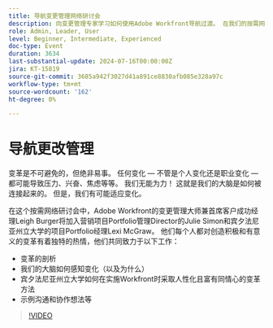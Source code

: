 ```yaml
---
title: 导航变更管理网络研讨会
description: 向变更管理专家学习如何使用Adobe Workfront导航过渡。 在我们的按需网络研讨会中，获得关于理解变化的解剖学、脑感知和宾夕法尼亚州立大学方法的见解。
role: Admin, Leader, User
level: Beginner, Intermediate, Experienced
doc-type: Event
duration: 3634
last-substantial-update: 2024-07-16T00:00:00Z
jira: KT-15819
source-git-commit: 3685a942f3027d41a891ce8830afb085e328a97c
workflow-type: tm+mt
source-wordcount: '162'
ht-degree: 0%

---
```



# 导航更改管理

变革是不可避免的，但绝非易事。 任何变化 — 不管是个人变化还是职业变化 — 都可能导致压力、兴奋、焦虑等等。 我们无能为力！ 这就是我们的大脑是如何被连接起来的。 但是，我们有可能适应变化。

在这个按需网络研讨会中，Adobe Workfront的变更管理大师兼首席客户成功经理Leigh Burger将加入营销项目Portfolio管理Director的Julie Simon和宾夕法尼亚州立大学的项目Portfolio经理Lexi McGraw。 他们每个人都对创造积极和有意义的变革有着独特的热情，他们共同致力于以下工作：

* 变革的剖析
* 我们的大脑如何感知变化（以及为什么）
* 宾夕法尼亚州立大学如何在实施Workfront时采取人性化且富有同情心的变革方法
* 示例沟通和协作想法等

>[!VIDEO](https://video.tv.adobe.com/v/3431013/?learn=on)
